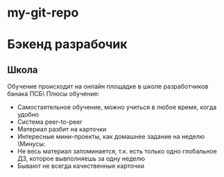 # my-git-repo
# Бэкенд разрабочик
## Школа
Обучение происходит на онлайн площадке в школе разработчиков банака ПСБ\ 
Плюсы обучение:
* Самостаятельное обучение, можно учиться в любое время, когда удобно
* Система peer-to-peer
* Материал разбит на карточки
* Интересные мини-проекты, как домашнее задание на неделю
\Минусы:
* Не весь материал запоминается, т.к. есть только одно глобальное ДЗ, которое вывполняешь за одну неделю
* Бывают не всегда качественные карточки
  
